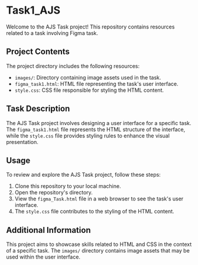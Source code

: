 # Task1_AJS

Welcome to the AJS Task project! This repository contains resources related to a task involving Figma task.
## Project Contents

The project directory includes the following resources:

- `images/`: Directory containing image assets used in the task.
- `figma_task1.html`: HTML file representing the task's user interface.
- `style.css`: CSS file responsible for styling the HTML content.

## Task Description

The AJS Task project involves designing a user interface for a specific task. The `figma_task1.html` file represents the HTML structure of the interface, while the `style.css` file provides styling rules to enhance the visual presentation.

## Usage

To review and explore the AJS Task project, follow these steps:

1. Clone this repository to your local machine.
2. Open the repository's directory.
3. View the `figma_Task.html` file in a web browser to see the task's user interface.
4. The `style.css` file contributes to the styling of the HTML content.

## Additional Information

This project aims to showcase skills related to HTML and CSS in the context of a specific task. The `images/` directory contains image assets that may be used within the user interface.


